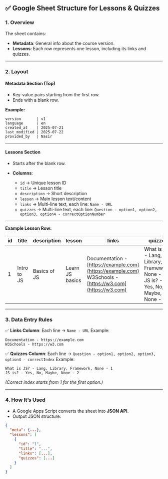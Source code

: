 ## ✅ **Google Sheet Structure for Lessons & Quizzes**

### **1. Overview**

The sheet contains:

* **Metadata**: General info about the course version.
* **Lessons**: Each row represents one lesson, including its links and quizzes.

---

### **2. Layout**

#### **Metadata Section (Top)**

* Key-value pairs starting from the first row.
* Ends with a blank row.

**Example:**

```
version       | v1
language      | en
created_at    | 2025-07-21
last_modified | 2025-07-22
provided_by   | Nasir
```

---

#### **Lessons Section**

* Starts after the blank row.
* **Columns**:

  * `id` → Unique lesson ID
  * `title` → Lesson title
  * `description` → Short description
  * `lesson` → Main lesson text/content
  * `links` → Multi-line text, each line: `Name - URL`
  * `quizzes` → Multi-line text, each line:
    `Question - option1, option2, option3, option4 - correctOptionNumber`

---

**Example Lesson Row:**

| id | title       | description  | lesson          | links                                                                                                      | quizzes                                                                               |
| -- | ----------- | ------------ | --------------- | ---------------------------------------------------------------------------------------------------------- | ------------------------------------------------------------------------------------- |
| 1  | Intro to JS | Basics of JS | Learn JS basics | Documentation - [https://example.com](https://example.com)<br>W3Schools - [https://w3.com](https://w3.com) | What is JS? - Lang, Library, Framework, None - 1<br>JS is? - Yes, No, Maybe, None - 2 |

---

### **3. Data Entry Rules**

✅ **Links Column**:
Each line → `Name - URL`
Example:

```
Documentation - https://example.com
W3Schools - https://w3.com
```

✅ **Quizzes Column**:
Each line → `Question - option1, option2, option3, option4 - correctIndex`
Example:

```
What is JS? - Lang, Library, Framework, None - 1
JS is? - Yes, No, Maybe, None - 2
```

*(Correct index starts from 1 for the first option.)*

---

### **4. How It’s Used**

* A Google Apps Script converts the sheet into **JSON API**.
* Output JSON structure:

```json
{
  "meta": {...},
  "lessons": [
    {
      "id": "1",
      "title": "...",
      "links": [...],
      "quizzes": [...]
    }
  ]
}
```
